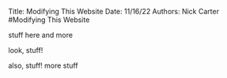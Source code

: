 Title: Modifying This Website
Date: 11/16/22
Authors: Nick Carter
#Modifying This Website

stuff here and more

look, stuff!

also, stuff!  more stuff